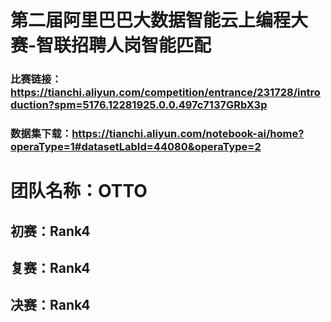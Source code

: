 # 第二届阿里巴巴大数据智能云上编程大赛-智联招聘人岗智能匹配
### 比赛链接：https://tianchi.aliyun.com/competition/entrance/231728/introduction?spm=5176.12281925.0.0.497c7137GRbX3p
### 数据集下载：https://tianchi.aliyun.com/notebook-ai/home?operaType=1#datasetLabId=44080&operaType=2
# 团队名称：OTTO
## 初赛：Rank4
## 复赛：Rank4
## 决赛：Rank4
